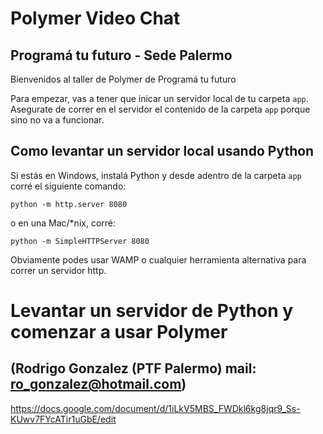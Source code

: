 # Polymer Video Chat
## Programá tu futuro - Sede Palermo

Bienvenidos al taller de Polymer de Programá tu futuro

Para empezar, vas a tener que inicar un servidor local de tu carpeta `app`. Asegurate de correr en el servidor el contenido de la carpeta `app` porque sino no va a funcionar.

## Como levantar un servidor local usando Python

Si estás en Windows, instalá Python y desde adentro de la carpeta `app` corré el siguiente comando:

```
python -m http.server 8080
```

o en una Mac/*nix, corré:

```
python -m SimpleHTTPServer 8080
```

Obviamente podes usar WAMP o cualquier herramienta alternativa para correr un servidor http.


# Levantar un servidor de Python y comenzar a usar Polymer 
## (Rodrigo Gonzalez (PTF Palermo) mail: ro_gonzalez@hotmail.com)

https://docs.google.com/document/d/1iLkV5MBS_FWDkl6kg8jqr9_Ss-KUwv7FYcATir1uGbE/edit